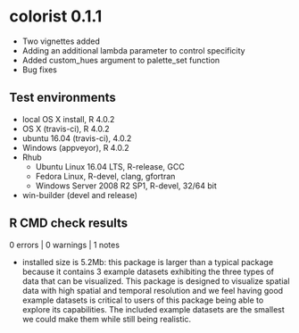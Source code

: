 # colorist 0.1.1

- Two vignettes added
- Adding an additional lambda parameter to control specificity
- Added custom_hues argument to palette_set function
- Bug fixes

## Test environments

- local OS X install, R 4.0.2
- OS X (travis-ci), R 4.0.2
- ubuntu 16.04 (travis-ci), 4.0.2
- Windows (appveyor), R 4.0.2
- Rhub
  - Ubuntu Linux 16.04 LTS, R-release, GCC
  - Fedora Linux, R-devel, clang, gfortran
  - Windows Server 2008 R2 SP1, R-devel, 32/64 bit
- win-builder (devel and release)

## R CMD check results

0 errors | 0 warnings | 1 notes

- installed size is  5.2Mb: this package is larger than a typical package because it contains 3 example datasets exhibiting the three types of data that can be visualized. This package is designed to visualize spatial data with high spatial and temporal resolution and we feel having good example datasets is critical to users of this package being able to explore its capabilities. The included example datasets are the smallest we could make them while still being realistic.
